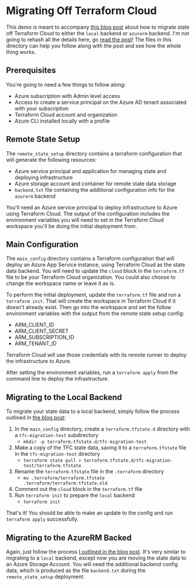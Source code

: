 # Migrating Off Terraform Cloud

This demo is meant to accompany [this blog post](https://nedinthecloud.com/2022/03/03/migrating-state-data-off-terraform-cloud/) about how to migrate state off Terraform Cloud to either the `local` backend or `azurerm` backend. I'm not going to rehash all the details here, go [read the post](https://nedinthecloud.com/2022/03/03/migrating-state-data-off-terraform-cloud/)! The files in this directory can help you follow along with the post and see how the whole thing works. 

## Prerequisites

You're going to need a few things to follow along:

* Azure subscription with Admin level access
* Access to create a service principal on the Azure AD tenant associated with your subscription
* Terraform Cloud account and organization
* Azure CLI installed locally with a profile

## Remote State Setup

The `remote_state_setup` directory contains a terraform configuration that will generate the following resources:

* Azure service principal and application for managing state and deploying infrastructure
* Azure storage account and container for remote state data storage
* `backend.txt` file containing the additional configuration info for the `azurerm` backend

You'll need an Azure service principal to deploy infrastructure to Azure using Terraform Cloud. The output of the configuration includes the environment variables you will need to set in the Terraform Cloud workspace you'll be doing the initial deployment from.

## Main Configuration

The `main_config` directory contains a Terraform configuration that will deploy an Azure App Service instance, using Terraform Cloud as the state data backend. You will need to update the `cloud` block in the `terraform.tf` file to be your Terraform Cloud organization. You could also choose to change the workspace name or leave it as is.

To perform the initial deployment, update the `terraform.tf` file and run a `terraform init`. That will create the workspace in Terraform Cloud if it doesn't already exist. Then go into the workspace and set the follow environment variables with the output from the remote state setup config:

* ARM_CLIENT_ID
* ARM_CLIENT_SECRET
* ARM_SUBSCRIPTION_ID
* ARM_TENANT_ID

Terraform Cloud will use those credentials with its remote runner to deploy the infrastructure to Azure.

After setting the environment variables, run a `terraform apply` from the command line to deploy the infrastructure.

## Migrating to the Local Backend

To migrate your state data to a local backend, simply follow the process outlined in [the blog post](https://nedinthecloud.com/2022/03/03/migrating-state-data-off-terraform-cloud/):


1. In the `main_config` directory, create a `terraform.tfstate.d` directory with a `tfc-migration-test` subdirectory
   - `mkdir -p terraform.tfstate.d/tfc-migration-test`
1. Make a copy of the TFC state data, saving it to a `terraform.tfstate` file in the `tfc-migration-test` directory
   - `terraform state pull > terraform.tfstate.d/tfc-migration-test/terraform.tfstate`
1. Rename the `terraform.tfstate` file in the `.terraform` directory
   - `mv .terraform/terraform.tfstate .terraform/terraform.tfstate.old`
1. Comment out the `cloud` block in the `terraform.tf` file
1. Run `terraform init` to prepare the `local` backend
   - `terraform init`

That's it! You should be able to make an update to the config and run `terraform apply` successfully.

## Migrating to the AzureRM Backed

Again, just follow the process [I outlined in the blog post](https://nedinthecloud.com/2022/03/03/migrating-state-data-off-terraform-cloud/). It's very similar to migrating to a `local` backend, except now you are moving the state data to an Azure Storage Account. You will need the additional backend config data, which is produced as the file `backend.txt` during the `remote_state_setup` deployment.

